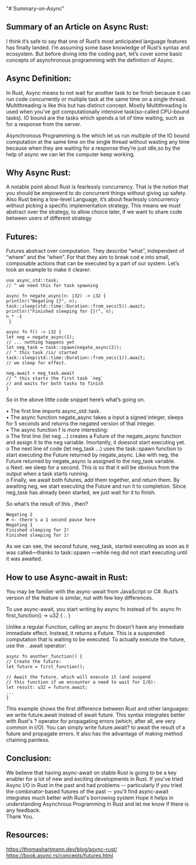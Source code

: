 "# Summary-on-Async" 

## Summary of an Article on Async Rust:
I think it’s safe to say that one of Rust’s most anticipated language features has finally landed. I’m assuming some base knowledge of Rust’s syntax and ecosystem. But before diving into the coding part, let’s cover some basic concepts of asynchronous programming with the definition of Async.
 
## Async Definition:
In Rust, Async means to not wait for another task to be finish because it can run code concurrently or multiple task at the same time on a single thread. Multithreading is like this but has distinct concept. Mostly Multithreading is used when you’ve got computationally intensive task(so-called CPU-bound tasks). IO bound are the tasks which spends a lot of time waiting, such as for a  response from the server. 

Asynchronous Programming is the which let us run multiple of the IO bound computation at the same time on the single thread without wasting any time because when they are waiting for a response they’re just idle,so by the help of async we can let the computer keep working.
 
## Why Async Rust:
A notable point about Rust is fearlessly concurrency. That is the notion that you should be empowerd to do concurrent things without giving up safety. Also Rust being a low-level Language, it’s about fearlessly concurrency without picking a specific implementation strategy. This means we must abstract over the strategy, to allow choice later, if we want to share code between users of different strategy

## Futures:
Futures abstract over computation. They describe “what”, independent of “where” and the “when”. For that they aim to break cod e into small, composable actions that can be executed by a part of our system.
Let’s took an example to make it clearer:
      
    use async_std::task;
    // ^ we need this for task spawning

    async fn negate_async(n: i32) -> i32 {
    println!("Negating {}", n);
    task::sleep(std::time::Duration::from_secs(5)).await;
    println!("Finished sleeping for {}!", n);
    n * -1
     }

    async fn f() -> i32 {
    let neg = negate_async(1);
    // ... nothing happens yet
    let neg_task = task::spawn(negate_async(2));
    // ^ this task /is/ started
    task::sleep(std::time::Duration::from_secs(1)).await;
    // we sleep for effect.

    neg.await + neg_task.await
    // ^ this starts the first task `neg`
    // and waits for both tasks to finish
    }  

So in the above little code snippet here’s what’s going on.  

•	The first line imports async_std::task.  
•	The async function negate_async  takes a input a signed integer, sleeps for 5 seconds and returns the negated version of that integer.  
•	The async function f is more interesting:  
  o	The first line (let neg ...) creates a Future of the negate_async function and assign it to the neg variable. Imortantly, it doesnot start executing yet.  
  o	The next line of code (let neg_task ...) uses the task::spawn function to start executing the Future returned by negate_async. Like with neg, the Future returned by negate_async is assigned to the neg_task variable.  
  o	Next: we sleep for a second. This is so that it will be obvious from the output when a task starts running.  
  o	Finally, we await both futures, add them together, and return them. By awaiting neg, we start executing the Future and run it to completion. Since neg_task has already been started, we just wait for it to finish.  

So what’s the result of this , then?

    Negating 2
    # <- there's a 1 second pause here
    Negating 1
    Finished sleeping for 2!
    Finished sleeping for 1!

As we can see, the second future, neg_task, started executing as soon as it was called—thanks to task::spawn —while neg did not start executing until it was awaited.

## How to use Async-await in Rust:

You may be familier with the async-await from JavaScript or C#. Rust’s version of the feature is similar, nut with few key differences.

To use async-await, you start writing by async fn instead of fn.
async fn first_function() -> u32 { .. }

Unlike a regular Function, calling an async fn  doesn’t have any immediate  immediate effect. Instead, it returns a Future. This is a suspended computation that is waiting to be executed. To actually execute the future, use the . .await operator:

    async fn another_function() {
    // Create the future:
    let future = first_function();
    
    // Await the future, which will execute it (and suspend
    // this function if we encounter a need to wait for I/O): 
    let result: u32 = future.await;
    ...
    }

This example shows the first difference between Rust and other languages: we write future.await instead of await future. This syntax integrates better with Rust's ? operator for propagating errors (which, after all, are very common in I/O). You can simply write         future.await? to await the result of a future and propagate errors. It also has the advantage of making method chaining painless.

## Conclusion:
We believe that having async-await on stable Rust is going to be a key enabler for a lot of new and exciting developments in Rust. If you've tried Async I/O in Rust in the past and had problems -- particularly if you tried the combinator-based futures of the past -- you'll find async-await integrates much better with Rust's borrowing system
Hope it helps in understanding Asynchrous Programming in Rust and let me know if there is any feedback.       
                       Thank You.

## Resources: 
https://thomashartmann.dev/blog/async-rust/  
https://book.async.rs/concepts/futures.html
